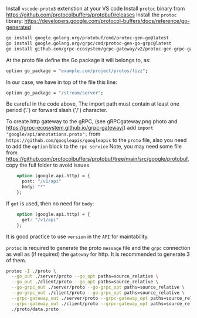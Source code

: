 Install `vscode-proto3` extenstion at your VS code
Install `protoc` binary from https://github.com/protocolbuffers/protobuf/releases
Install the `protoc` library:
https://developers.google.com/protocol-buffers/docs/reference/go-generated

```bash
go install google.golang.org/protobuf/cmd/protoc-gen-go@latest
go install google.golang.org/grpc/cmd/protoc-gen-go-grpc@latest
go install github.com/grpc-ecosystem/grpc-gateway/v2/protoc-gen-grpc-gateway@latest
```
At the proto file define the Go package it will belongs to, as:
```bash
option go_package = "example.com/project/protos/fizz";
```
In our case, we have in top of the file this line:
```bash
option go_package = "/stream/server";
```
Be careful in the code above, The import path must contain at least one period ('.') or forward slash ('/') character.

To  create http gateway to the gRPC, (see gRPCgateway.png photo and https://grpc-ecosystem.github.io/grpc-gateway/)
add `import "google/api/annotations.proto";` from `https://github.com/googleapis/googleapis` to the `proto` file, also you need to add the `option` block to the `rpc service`
Note, you may need some file from https://github.com/protocolbuffers/protobuf/tree/main/src/google/protobuf, copy the full folder to avoid issues
```proto
    option (google.api.http) = {
      post: "/v1/api"
      body: "*"
    };
```
If `get` is used, then no need for `body`:
```proto
    option (google.api.http) = {
      get: "/v1/api"
    };
```
It is good practice to use `version` in the `API` for maintability.

`protoc` is required to generate the proto `message` file and the `grpc` connection as well as (if required) the `gateway` for http. It is recommended to generate 3 of them.

```bash
protoc -I ./proto \
  --go_out ./server/proto --go_opt paths=source_relative \
  --go_out ./client/proto --go_opt paths=source_relative \
  --go-grpc_out ./server/proto --go-grpc_opt paths=source_relative \
  --go-grpc_out ./client/proto --go-grpc_opt paths=source_relative \
  --grpc-gateway_out ./server/proto --grpc-gateway_opt paths=source_relative \
  --grpc-gateway_out ./client/proto --grpc-gateway_opt paths=source_relative \
  ./proto/data.proto
  ```